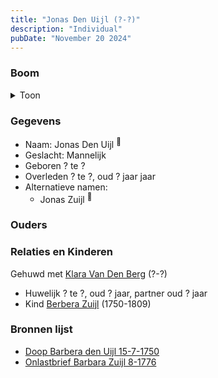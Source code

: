 ```yaml
---
title: "Jonas Den Uijl (?-?)"
description: "Individual"
pubDate: "November 20 2024"
---
```


### Boom
<details><summary>Toon</summary>

![test](https://www.plantuml.com/plantuml/svg/hPAnRi8m441tVyK91gP8IQEeW2AWQObQsafLLJfqGKvoJTmuDl8vGWZnxtKX0aQ6RlQTxzxpsJEotDYsaOngeTRSy0OodjUbqQqgxhNK1gpXYbmAbMMLA11oONA9npKsQxk51fiC3Hr3PD6WjjiriekkkUH4i6C0a6XJeFceH5uh98hZXWircK38zemDuEs08iQE9Rs5LfpW0HKinO_iWTiy-NuG3U5KsP-7QPGchltkMw0izX2FCvvjLvcsLk9u0bEONkIeRgLSSLMiSgE9CkqykaFx4_TPEd7uvEh0Jj2KP_O8e9ycyt0U_W-pGyRZ3HQ5KELVua1BVT-FGkXBKLPsYrBgZIEU2foL6po7h_PoD3V1DNf118lb2mItaN-DQ0IlT-yG3FqH3CXxH6DrYIhJb5VEftiHp-kCMJUcSw2xYTSPCZP3LRYVzmi0)
</details>

### Gegevens
- Naam: Jonas Den Uijl <sup><a href="../s00187/" style="text-decoration:none" title="Doop Barbera den Uijl 15-7-1750">:link:</a></sup>
- Geslacht: Mannelijk
- Geboren ? te ? 
- Overleden ? te ?, oud ? jaar jaar 
- Alternatieve namen:
  - Jonas Zuijl <sup><a href="../s00185/" style="text-decoration:none" title="Onlastbrief Barbara Zuijl 8-1776">:link:</a></sup>

### Ouders

### Relaties en Kinderen

Gehuwd met [Klara Van Den Berg](../i00159/) (?-?) 
- Huwelijk ? te ?, oud ? jaar, partner oud ? jaar 
- Kind [Berbera Zuijl](../i00121/) (1750-1809)

### Bronnen lijst
- [Doop Barbera den Uijl 15-7-1750](../s00187/)
- [Onlastbrief Barbara Zuijl 8-1776](../s00185/)